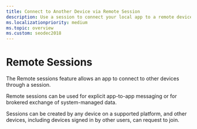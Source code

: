 ```yaml
---
title: Connect to Another Device via Remote Session
description: Use a session to connect your local app to a remote device.
ms.localizationpriority: medium
ms.topic: overview
ms.custom: seodec2018
---
```


# Remote Sessions

The Remote sessions feature allows an app to connect to other devices through a session.

Remote sessions can be used for explicit app-to-app messaging or for brokered exchange of system-managed data.

Sessions can be created by any device on a supported platform, and other devices, including devices signed in by other users, can request to join.